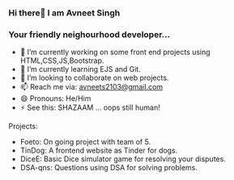 ### Hi there👋 I am Avneet Singh
### Your friendly neighourhood developer...

- 🔭 I’m currently working on some front end projects using HTML,CSS,JS,Bootstrap.
- 🌱 I’m currently learning EJS and Git.
- 👯 I’m looking to collaborate on web projects.
- 📫 Reach me via: avneets2103@gmail.com
- 😄 Pronouns: He/Him
- ⚡ See this: SHAZAAM ... oops still human! 

Projects:
- Foeto: On going project with team of 5.
- TinDog: A frontend website as Tinder for dogs.
- DiceE: Basic Dice simulator game for resolving your disputes.
- DSA-qns: Questions using DSA for solving problems.

